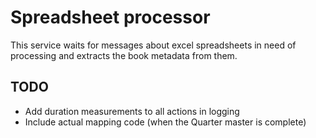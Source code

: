 # Spreadsheet processor

This service waits for messages about excel spreadsheets in need of processing and extracts the book metadata from them.

## TODO

* Add duration measurements to all actions in logging
* Include actual mapping code (when the Quarter master is complete)
